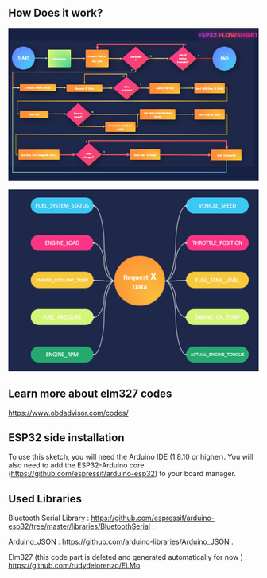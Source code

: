 ## How Does it work?
<p align="center"><img src="https://github.com/seifoueslati/Tawny/blob/main/images/esp32 flowchart.png?" width="700"></p>
<p align="center"><img src="https://github.com/seifoueslati/Tawny/blob/main/images/x data.png?" width="700"></p>

## Learn more about elm327 codes
https://www.obdadvisor.com/codes/

## ESP32 side installation
To use this sketch, you will need the Arduino IDE (1.8.10 or higher). You will also need to add the ESP32-Arduino core (https://github.com/espressif/arduino-esp32) to your board manager.
## Used Libraries 
Bluetooth Serial Library : https://github.com/espressif/arduino-esp32/tree/master/libraries/BluetoothSerial .

Arduino_JSON : https://github.com/arduino-libraries/Arduino_JSON .

Elm327 (this code part is deleted and generated automatically for now ) : https://github.com/rudydelorenzo/ELMo  
